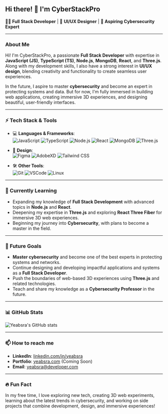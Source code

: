 ## Hi there! 👋 I'm CyberStackPro

👨‍💻 **Full Stack Developer** | 🎨 **UI/UX Designer** | 🚀 **Aspiring Cybersecurity Expert**

---

### About Me

Hi! I'm CyberStackPro, a passionate **Full Stack Developer** with expertise in **JavaScript (JS)**, **TypeScript (TS)**, **Node.js**, **MongoDB**, **React**, and **Three.js**. Along with my development skills, I also have a strong interest in **UI/UX design**, blending creativity and functionality to create seamless user experiences.

In the future, I aspire to master **cybersecurity** and become an expert in protecting systems and data. But for now, I'm fully immersed in building web applications, creating immersive 3D experiences, and designing beautiful, user-friendly interfaces.

---

### ⚡ Tech Stack & Tools

- 💻 **Languages & Frameworks**:  
  ![JavaScript](https://img.shields.io/badge/-JavaScript-333333?style=flat&logo=javascript) 
  ![TypeScript](https://img.shields.io/badge/-TypeScript-333333?style=flat&logo=typescript) 
  ![Node.js](https://img.shields.io/badge/-Node.js-333333?style=flat&logo=node.js) 
  ![React](https://img.shields.io/badge/-React-333333?style=flat&logo=react) 
  ![MongoDB](https://img.shields.io/badge/-MongoDB-333333?style=flat&logo=mongodb)
  ![Three.js](https://img.shields.io/badge/-Three.js-333333?style=flat&logo=three.js)

- 🎨 **Design**:  
  ![Figma](https://img.shields.io/badge/-Figma-333333?style=flat&logo=figma) 
  ![AdobeXD](https://img.shields.io/badge/-AdobeXD-333333?style=flat&logo=adobexd) 
  ![Tailwind CSS](https://img.shields.io/badge/-TailwindCSS-333333?style=flat&logo=tailwindcss)

- 🛠️ **Other Tools**:  
  ![Git](https://img.shields.io/badge/-Git-333333?style=flat&logo=git) 
  ![VSCode](https://img.shields.io/badge/-VSCode-333333?style=flat&logo=visual-studio-code) 
  ![Linux](https://img.shields.io/badge/-Linux-333333?style=flat&logo=linux)

---

### 🌱 Currently Learning

- Expanding my knowledge of **Full Stack Development** with advanced topics in **Node.js** and **React**.
- Deepening my expertise in **Three.js** and exploring **React Three Fiber** for immersive 3D web experiences.
- Beginning my journey into **Cybersecurity**, with plans to become a master in the field.

---

### 🚀 Future Goals

- **Master cybersecurity** and become one of the best experts in protecting systems and networks.
- Continue designing and developing impactful applications and systems as a **Full Stack Developer**.
- Push the boundaries of web-based 3D experiences using **Three.js** and related technologies.
- Teach and share my knowledge as a **Cybersecurity Professor** in the future.

---

### 📊 GitHub Stats

![Yeabsra's GitHub stats](https://github-readme-stats.vercel.app/api?username=Yeabsr&show_icons=true&theme=radical)

---

### 📫 How to reach me

- **LinkedIn**: [linkedin.com/in/yeabsra](https://et.linkedin.com/in/yeabsra-gebriel-5b056a240)
- **Portfolio**: [yeabsra.com](https://www.yeabsra.com) (Coming Soon)
- **Email**: [yeabsra@developer.com](mailto:yeabsragebriel@gmail.com)

---

### 🔥 Fun Fact

In my free time, I love exploring new tech, creating 3D web experiments, learning about the latest trends in cybersecurity, and working on side projects that combine development, design, and immersive experiences!
